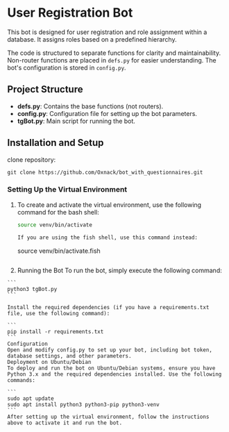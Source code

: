 # User Registration Bot

This bot is designed for user registration and role assignment within a database. It assigns roles based on a predefined hierarchy.

The code is structured to separate functions for clarity and maintainability. Non-router functions are placed in `defs.py` for easier understanding. The bot's configuration is stored in `config.py`.

## Project Structure

- **defs.py**: Contains the base functions (not routers).
- **config.py**: Configuration file for setting up the bot parameters.
- **tgBot.py**: Main script for running the bot.

## Installation and Setup
  clone repository:
  ```
  git clone https://github.com/Oxnack/bot_with_questionnaires.git
  ```
### Setting Up the Virtual Environment

1. To create and activate the virtual environment, use the following command for the bash shell:
    ```bash
    source venv/bin/activate

    If you are using the fish shell, use this command instead:

    ```
    source venv/bin/activate.fish
    ```

2.    Running the Bot
    To run the bot, simply execute the following command:

    ```
    python3 tgBot.py
    ```

    Install the required dependencies (if you have a requirements.txt file, use the following command):

    ```
    pip install -r requirements.txt
    ```
    Configuration
    Open and modify config.py to set up your bot, including bot token, database settings, and other parameters.
    Deployment on Ubuntu/Debian
    To deploy and run the bot on Ubuntu/Debian systems, ensure you have Python 3.x and the required dependencies installed. Use the following commands:

    ```
    sudo apt update
    sudo apt install python3 python3-pip python3-venv
    ```
    After setting up the virtual environment, follow the instructions above to activate it and run the bot.
